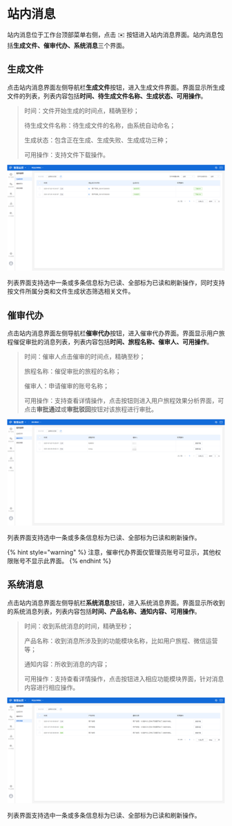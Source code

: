 # 站内消息

站内消息位于工作台顶部菜单右侧，点击 :envelope: 按钮进入站内消息界面。站内消息包括**生成文件、催审代办、系统消息**三个界面。

## 生成文件

点击站内消息界面左侧导航栏**生成文件**按钮，进入生成文件界面。界面显示所生成文件的列表，列表内容包括**时间、待生成文件名称、生成状态、可用操作**。

> 时间：文件开始生成的时间点，精确至秒；
>
> 待生成文件名称：待生成文件的名称，由系统自动命名；
>
> 生成状态：包含正在生成、生成失败、生成成功三种；
>
> 可用操作：支持文件下载操作。

![生成文件界面](../.gitbook/assets/站内消息-生成文件界面.png)

列表界面支持选中一条或多条信息标为已读、全部标为已读和刷新操作，同时支持按文件所属分类和文件生成状态筛选相关文件。

## 催审代办

点击站内消息界面左侧导航栏**催审代办**按钮，进入催审代办界面。界面显示用户旅程催促审批的消息列表，列表内容包括**时间、旅程名称、催审人、可用操作**。

> 时间：催审人点击催审的时间点，精确至秒；
>
> 旅程名称：催促审批的旅程的名称；
>
> 催审人：申请催审的账号名称；
>
> 可用操作：支持查看详情操作，点击按钮则进入用户旅程效果分析界面，可点击**审批通过**或**审批驳回**按钮对该旅程进行审批。

![催审代办界面](../.gitbook/assets/站内消息-催审代办界面.png)

列表界面支持选中一条或多条信息标为已读、全部标为已读和刷新操作。

{% hint style="warning" %}
注意，催审代办界面仅管理员账号可显示，其他权限账号不显示此界面。
{% endhint %}

## 系统消息

点击站内消息界面左侧导航栏**系统消息**按钮，进入系统消息界面。界面显示所收到的系统消息列表，列表内容包括**时间、产品名称、通知内容、可用操作**。

> 时间：收到系统消息的时间，精确至秒；
>
> 产品名称：收到消息所涉及到的功能模块名称，比如用户旅程、微信运营等；
>
> 通知内容：所收到消息的内容；
>
> 可用操作：支持查看详情操作，点击按钮进入相应功能模块界面，针对消息内容进行相应操作。

![系统消息界面](../.gitbook/assets/站内消息-系统消息界面.png)

列表界面支持选中一条或多条信息标为已读、全部标为已读和刷新操作。
